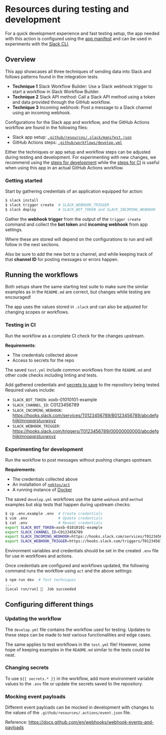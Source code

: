 # Resources during testing and development

For a quick development experience and fast testing setup, the app needed with
this action is configured using the [app manifest][manifest] and can be used in
experiments with the [Slack CLI][cli].

## Overview

This app showcases all three techniques of sending data into Slack and follows
patterns found in the integration tests.

- **Technique 1** Slack Workflow Builder: Use a Slack webhook trigger to start a
  workflow in Slack Workflow Builder.
- **Technique 2** Slack API method: Call a Slack API method using a token and
  data provided through the GitHub workflow.
- **Technique 3** Incoming webhook: Post a message to a Slack channel using an
  incoming webhook.

Configurations for the Slack app and workflow, and the GitHub Actions workflow
are found in the following files:

- Slack app setup: [`.github/resources/.slack/manifest.json`][slacktion]
- GitHub Actions steps: [`.github/workflows/develop.yml`][develop]

Either the techniques or app setup and workflow steps can be adjusted during
testing and development. For experimenting with new changes, we recommend using
the [steps for development](#experimenting-for-development) while the
[steps for CI](#testing-in-ci) is useful when using this app in an actual GitHub
Actions workflow.

### Getting started

Start by gathering credentials of an application equipped for action:

```sh
$ slack install
$ slack trigger create  # SLACK_WEBHOOK_TRIGGER
$ slack deploy          # SLACK_BOT_TOKEN and SLACK_INCOMING_WEBHOOK
```

Gather the **webhook trigger** from the output of the `trigger create` command
and collect the **bot token** and **incoming webhook** from app settings.

Where these are stored will depend on the configurations to run and will follow
in the next sections.

Also be sure to add the new bot to a channel, and while keeping track of that
**channel ID** for posting messages or errors happen.

## Running the workflows

Both setups share the same starting test suite to make sure the similar examples
as in the `README.md` are correct, but changes while testing are encouraged!

The app uses the values stored in `.slack` and can also be adjusted for changing
scopes or workflows.

### Testing in CI

Run the workflow as a complete CI check for the changes upstream.

**Requirements**:

- The credentials collected above
- Access to secrets for the repo

The saved `test.yml` include common workflows from the `README.md` and other
code checks including linting and tests.

Add gathered credentials and [secrets to save][secrets] to the repository being
tested. Required values include:

- `SLACK_BOT_TOKEN`: xoxb-01010101-example
- `SLACK_CHANNEL_ID`: C0123456789
- `SLACK_INCOMING_WEBHOOK`:
  https://hooks.slack.com/services/T0123456789/B0123456789/abcdefghijklmnopqrstuvwxyz
- `SLACK_WEBHOOK_TRIGGER`:
  https://hooks.slack.com/triggers/T0123456789/00000000000/abcdefghijklmnopqrstuvwxyz

### Experimenting for development

Run the workflow to post messages without pushing changes upstream.

**Requirements**:

- The credentials collected above
- An installation of [`nektos/act`](https://github.com/nektos/act)
- A running instance of [Docker](https://www.docker.com)

The saved `develop.yml` workflows use the same `webhook` and `method` examples
but skip tests that happen during upstream checks:

```sh
$ cp .env.example .env  # Create credentials
$ vim .env              # Update credentials
$ cat .env              # Reveal credentials
export SLACK_BOT_TOKEN=xoxb-01010101-example
export SLACK_CHANNEL_ID=C0123456789
export SLACK_INCOMING_WEBHOOK=https://hooks.slack.com/services/T0123456789/B0123456789/abcdefghijklmnopqrstuvwxyz
export SLACK_WEBHOOK_TRIGGER=https://hooks.slack.com/triggers/T0123456789/00000000000/abcdefghijklmnopqrstuvwxyz
```

Environment variables and credentials should be set in the created `.env` file
for use in workflows and actions.

Once credentials are configured and workflows updated, the following command
runs the workflow using `act` and the above settings:

```sh
$ npm run dev  # Test techniques
...
[Local run/run] 🏁  Job succeeded
```

## Configuring different things

### Updating the workflow

The `develop.yml` file contains the workflow used for testing. Updates to these
steps can be made to test various functionalities and edge cases.

The same applies to test workflows in the `test.yml` file! However, some hope of
keeping examples in the `README.md` similar to the tests could be neat.

### Changing secrets

To use `${{ secrets.* }}` in the workflow, add more environment variable values
to the `.env` file or update the secrets saved to the repository.

### Mocking event payloads

Different event payloads can be mocked in development with changes to the values
of the `.github/resources/.actions/event.json` file.

Reference: https://docs.github.com/en/webhooks/webhook-events-and-payloads

[cli]: https://api.slack.com/automation/cli/commands
[develop]: ../workflows/develop.yml
[manifest]: https://api.slack.com/concepts/manifests
[secrets]: https://github.com/step-security/slack-github-action/settings/secrets/actions
[slacktion]: ./.slack/manifest.json
